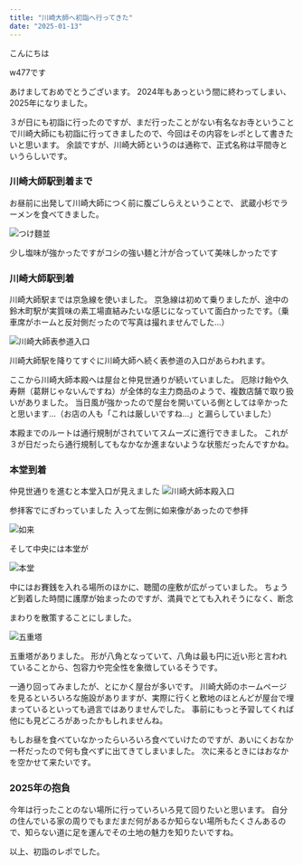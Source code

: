 ```yaml
---
title: "川崎大師へ初詣へ行ってきた"
date: "2025-01-13"
---
```


こんにちは

w477です


あけましておめでとうございます。
2024年もあっという間に終わってしまい、2025年になりました。

３が日にも初詣に行ったのですが、まだ行ったことがない有名なお寺ということで川崎大師にも初詣に行ってきましたので、今回はその内容をレポとして書きたいと思います。
余談ですが、川崎大師というのは通称で、正式名称は平間寺というらしいです。


### 川崎大師駅到着まで
お昼前に出発して川崎大師につく前に腹ごしらえということで、
武蔵小杉でラーメンを食べてきました。

![つけ麵並](/images/2025/01/visit_kawasakidaishi/kawasakidaishi_ramen.JPG)

少し塩味が強かったですがコシの強い麺と汁が合っていて美味しかったです


### 川崎大師駅到着
川崎大師駅までは京急線を使いました。
京急線は初めて乗りましたが、途中の鈴木町駅が実質味の素工場直結みたいな感じになっていて面白かったです。（乗車席がホームと反対側だったので写真は撮れませんでした...）

![川崎大師表参道入口](/images/2025/01/visit_kawasakidaishi/kawasakidaishi_in.JPG)

川崎大師駅を降りてすぐに川崎大師へ続く表参道の入口があらわれます。

ここから川崎大師本殿へは屋台と仲見世通りが続いていました。
厄除け飴や久寿餅（葛餅じゃないんですね）が全体的な主力商品のようで、複数店舗で取り扱いがありました。
当日風が強かったので屋台を開いている側としては辛かったと思います...（お店の人も「これは厳しいですね...」と漏らしていました）

本殿までのルートは通行規制がされていてスムーズに進行できました。
これが３が日だったら通行規制してもなかなか進まないような状態だったんですかね。

### 本堂到着
仲見世通りを進むと本堂入口が見えました
![川崎大師本殿入口](/images/2025/01/visit_kawasakidaishi/kawasakidaishi_entrance.JPG)

参拝客でにぎわっていました
入って左側に如来像があったので参拝

![如来](/images/2025/01/visit_kawasakidaishi/kawasakidaishi_nyorai.JPG)

そして中央には本堂が

![本堂](/images/2025/01/visit_kawasakidaishi/kawasakidaishi_honden.JPG)

中にはお賽銭を入れる場所のほかに、聴聞の座敷が広がっていました。
ちょうど到着した時間に護摩が始まったのですが、満員でとても入れそうになく、断念


まわりを散策することにしました。


![五重塔](/images/2025/01/visit_kawasakidaishi/kawasakidaishi_gojyunotou.JPG)

五重塔がありました。
形が八角となっていて、八角は最も円に近い形と言われていることから、包容力や完全性を象徴しているそうです。


一通り回ってみましたが、とにかく屋台が多いです。
川崎大師のホームページを見るといろいろな施設がありますが、実際に行くと敷地のほとんどが屋台で埋まっているといっても過言ではありませんでした。
事前にもっと予習してくれば他にも見どころがあったかもしれませんね。

もしお昼を食べていなかったらいろいろ食べていけたのですが、あいにくおなか一杯だったので何も食べずに出てきてしまいました。
次に来るときにはおなかを空かせて来たいです。


### 2025年の抱負
今年は行ったことのない場所に行っていろいろ見て回りたいと思います。
自分の住んでいる家の周りでもまだまだ何があるか知らない場所もたくさんあるので、知らない道に足を運んでその土地の魅力を知りたいですね。

以上、初詣のレポでした。